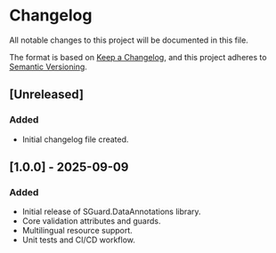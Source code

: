 # Changelog

All notable changes to this project will be documented in this file.

The format is based on [Keep a Changelog](https://keepachangelog.com/en/1.0.0/), and this project adheres to [Semantic Versioning](https://semver.org/spec/v2.0.0.html).

## [Unreleased]
### Added
- Initial changelog file created.

## [1.0.0] - 2025-09-09
### Added
- Initial release of SGuard.DataAnnotations library.
- Core validation attributes and guards.
- Multilingual resource support.
- Unit tests and CI/CD workflow.


